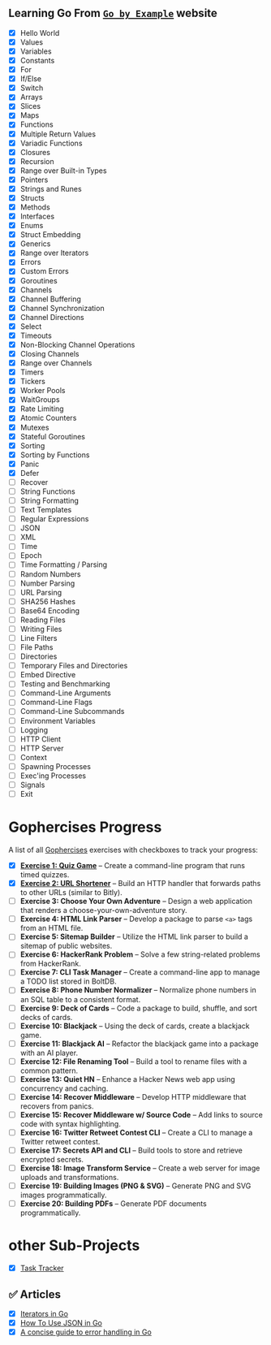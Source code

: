 ## Learning Go From [`Go by Example`](https://gobyexample.com/) website

- [x] Hello World
- [x] Values
- [x] Variables
- [x] Constants
- [x] For
- [x] If/Else
- [x] Switch
- [x] Arrays
- [x] Slices
- [x] Maps
- [x] Functions
- [x] Multiple Return Values
- [x] Variadic Functions
- [x] Closures
- [x] Recursion
- [x] Range over Built-in Types
- [x] Pointers
- [x] Strings and Runes
- [x] Structs
- [x] Methods
- [x] Interfaces
- [x] Enums
- [x] Struct Embedding
- [x] Generics
- [x] Range over Iterators
- [x] Errors
- [x] Custom Errors
- [x] Goroutines
- [x] Channels
- [x] Channel Buffering
- [x] Channel Synchronization
- [x] Channel Directions
- [x] Select
- [x] Timeouts
- [x] Non-Blocking Channel Operations
- [x] Closing Channels
- [x] Range over Channels
- [x] Timers
- [x] Tickers
- [x] Worker Pools
- [x] WaitGroups
- [x] Rate Limiting
- [x] Atomic Counters
- [x] Mutexes
- [x] Stateful Goroutines
- [x] Sorting
- [x] Sorting by Functions
- [x] Panic
- [x] Defer
- [ ] Recover
- [ ] String Functions
- [ ] String Formatting
- [ ] Text Templates
- [ ] Regular Expressions
- [ ] JSON
- [ ] XML
- [ ] Time
- [ ] Epoch
- [ ] Time Formatting / Parsing
- [ ] Random Numbers
- [ ] Number Parsing
- [ ] URL Parsing
- [ ] SHA256 Hashes
- [ ] Base64 Encoding
- [ ] Reading Files
- [ ] Writing Files
- [ ] Line Filters
- [ ] File Paths
- [ ] Directories
- [ ] Temporary Files and Directories
- [ ] Embed Directive
- [ ] Testing and Benchmarking
- [ ] Command-Line Arguments
- [ ] Command-Line Flags
- [ ] Command-Line Subcommands
- [ ] Environment Variables
- [ ] Logging
- [ ] HTTP Client
- [ ] HTTP Server
- [ ] Context
- [ ] Spawning Processes
- [ ] Exec'ing Processes
- [ ] Signals
- [ ] Exit

# Gophercises Progress

A list of all [Gophercises](https://gophercises.com/) exercises with checkboxes to track your progress:

- [x] [**Exercise 1: Quiz Game**](./projects/quizGame/README.md) – Create a command-line program that runs timed quizzes.
- [x] [**Exercise 2: URL Shortener**](./projects/URLShortener/README.md) – Build an HTTP handler that forwards paths to other URLs (similar to Bitly).
- [ ] **Exercise 3: Choose Your Own Adventure** – Design a web application that renders a choose-your-own-adventure story.
- [ ] **Exercise 4: HTML Link Parser** – Develop a package to parse `<a>` tags from an HTML file.
- [ ] **Exercise 5: Sitemap Builder** – Utilize the HTML link parser to build a sitemap of public websites.
- [ ] **Exercise 6: HackerRank Problem** – Solve a few string-related problems from HackerRank.
- [ ] **Exercise 7: CLI Task Manager** – Create a command-line app to manage a TODO list stored in BoltDB.
- [ ] **Exercise 8: Phone Number Normalizer** – Normalize phone numbers in an SQL table to a consistent format.
- [ ] **Exercise 9: Deck of Cards** – Code a package to build, shuffle, and sort decks of cards.
- [ ] **Exercise 10: Blackjack** – Using the deck of cards, create a blackjack game.
- [ ] **Exercise 11: Blackjack AI** – Refactor the blackjack game into a package with an AI player.
- [ ] **Exercise 12: File Renaming Tool** – Build a tool to rename files with a common pattern.
- [ ] **Exercise 13: Quiet HN** – Enhance a Hacker News web app using concurrency and caching.
- [ ] **Exercise 14: Recover Middleware** – Develop HTTP middleware that recovers from panics.
- [ ] **Exercise 15: Recover Middleware w/ Source Code** – Add links to source code with syntax highlighting.
- [ ] **Exercise 16: Twitter Retweet Contest CLI** – Create a CLI to manage a Twitter retweet contest.
- [ ] **Exercise 17: Secrets API and CLI** – Build tools to store and retrieve encrypted secrets.
- [ ] **Exercise 18: Image Transform Service** – Create a web server for image uploads and transformations.
- [ ] **Exercise 19: Building Images (PNG & SVG)** – Generate PNG and SVG images programmatically.
- [ ] **Exercise 20: Building PDFs** – Generate PDF documents programmatically.

# other Sub-Projects

- [x] [Task Tracker](./projects/tasksTracker/README.md)

## ✅ Articles

- [x] [Iterators in Go ](https://bitfieldconsulting.com/posts/iterators)
- [x] [How To Use JSON in Go ](https://www.digitalocean.com/community/tutorials/how-to-use-json-in-go#parsing-json-using-a-struct)
- [x] [A concise guide to error handling in Go
      ](https://medium.com/@andreiboar/a-concise-guide-to-error-handling-in-go-611a42e589ad)

